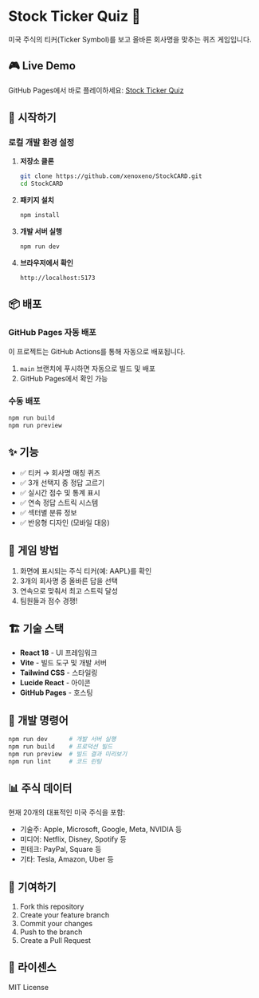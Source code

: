 # Stock Ticker Quiz 🎯

미국 주식의 티커(Ticker Symbol)를 보고 올바른 회사명을 맞추는 퀴즈 게임입니다.

## 🎮 Live Demo

GitHub Pages에서 바로 플레이하세요: [Stock Ticker Quiz](https://xenoxeno.github.io/StockCARD/)

## 🚀 시작하기

### 로컬 개발 환경 설정

1. **저장소 클론**
   ```bash
   git clone https://github.com/xenoxeno/StockCARD.git
   cd StockCARD
   ```

2. **패키지 설치**
   ```bash
   npm install
   ```

3. **개발 서버 실행**
   ```bash
   npm run dev
   ```

4. **브라우저에서 확인**
   ```
   http://localhost:5173
   ```

## 📦 배포

### GitHub Pages 자동 배포

이 프로젝트는 GitHub Actions를 통해 자동으로 배포됩니다.

1. `main` 브랜치에 푸시하면 자동으로 빌드 및 배포
2. GitHub Pages에서 확인 가능

### 수동 배포

```bash
npm run build
npm run preview
```

## ✨ 기능

- ✅ 티커 → 회사명 매칭 퀴즈
- ✅ 3개 선택지 중 정답 고르기
- ✅ 실시간 점수 및 통계 표시
- ✅ 연속 정답 스트릭 시스템
- ✅ 섹터별 분류 정보
- ✅ 반응형 디자인 (모바일 대응)

## 🎯 게임 방법

1. 화면에 표시되는 주식 티커(예: AAPL)를 확인
2. 3개의 회사명 중 올바른 답을 선택
3. 연속으로 맞춰서 최고 스트릭 달성
4. 팀원들과 점수 경쟁!

## 🏗️ 기술 스택

- **React 18** - UI 프레임워크
- **Vite** - 빌드 도구 및 개발 서버
- **Tailwind CSS** - 스타일링
- **Lucide React** - 아이콘
- **GitHub Pages** - 호스팅

## 🔧 개발 명령어

```bash
npm run dev      # 개발 서버 실행
npm run build    # 프로덕션 빌드
npm run preview  # 빌드 결과 미리보기
npm run lint     # 코드 린팅
```

## 📊 주식 데이터

현재 20개의 대표적인 미국 주식을 포함:
- 기술주: Apple, Microsoft, Google, Meta, NVIDIA 등
- 미디어: Netflix, Disney, Spotify 등
- 핀테크: PayPal, Square 등
- 기타: Tesla, Amazon, Uber 등

## 🤝 기여하기

1. Fork this repository
2. Create your feature branch
3. Commit your changes
4. Push to the branch
5. Create a Pull Request

## 📝 라이센스

MIT License